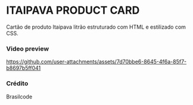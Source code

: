# ITAIPAVA PRODUCT CARD

Cartão de produto Itaipava litrão estruturado com HTML e estilizado com CSS.


### Video preview

https://github.com/user-attachments/assets/7d70bbe6-8645-4f6a-85f7-b8697b5ff041

### Crédito
Brasilcode
